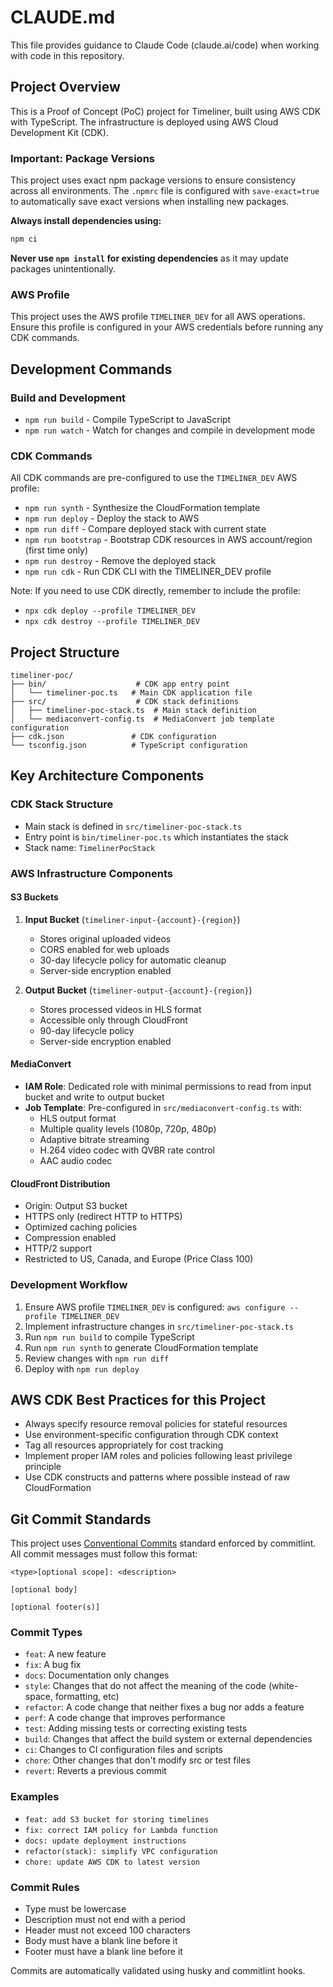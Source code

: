 # CLAUDE.md

This file provides guidance to Claude Code (claude.ai/code) when working with code in this repository.

## Project Overview

This is a Proof of Concept (PoC) project for Timeliner, built using AWS CDK with TypeScript. The infrastructure is deployed using AWS Cloud Development Kit (CDK).

### Important: Package Versions
This project uses exact npm package versions to ensure consistency across all environments. The `.npmrc` file is configured with `save-exact=true` to automatically save exact versions when installing new packages.

**Always install dependencies using:**
```bash
npm ci
```

**Never use `npm install` for existing dependencies** as it may update packages unintentionally.

### AWS Profile
This project uses the AWS profile `TIMELINER_DEV` for all AWS operations. Ensure this profile is configured in your AWS credentials before running any CDK commands.

## Development Commands

### Build and Development
- `npm run build` - Compile TypeScript to JavaScript
- `npm run watch` - Watch for changes and compile in development mode

### CDK Commands
All CDK commands are pre-configured to use the `TIMELINER_DEV` AWS profile:
- `npm run synth` - Synthesize the CloudFormation template
- `npm run deploy` - Deploy the stack to AWS
- `npm run diff` - Compare deployed stack with current state
- `npm run bootstrap` - Bootstrap CDK resources in AWS account/region (first time only)
- `npm run destroy` - Remove the deployed stack
- `npm run cdk` - Run CDK CLI with the TIMELINER_DEV profile

Note: If you need to use CDK directly, remember to include the profile:
- `npx cdk deploy --profile TIMELINER_DEV`
- `npx cdk destroy --profile TIMELINER_DEV`

## Project Structure

```
timeliner-poc/
├── bin/                    # CDK app entry point
│   └── timeliner-poc.ts   # Main CDK application file
├── src/                    # CDK stack definitions
│   ├── timeliner-poc-stack.ts  # Main stack definition
│   └── mediaconvert-config.ts  # MediaConvert job template configuration
├── cdk.json               # CDK configuration
└── tsconfig.json          # TypeScript configuration
```

## Key Architecture Components

### CDK Stack Structure
- Main stack is defined in `src/timeliner-poc-stack.ts`
- Entry point is `bin/timeliner-poc.ts` which instantiates the stack
- Stack name: `TimelinerPocStack`

### AWS Infrastructure Components

#### S3 Buckets
1. **Input Bucket** (`timeliner-input-{account}-{region}`)
   - Stores original uploaded videos
   - CORS enabled for web uploads
   - 30-day lifecycle policy for automatic cleanup
   - Server-side encryption enabled

2. **Output Bucket** (`timeliner-output-{account}-{region}`)
   - Stores processed videos in HLS format
   - Accessible only through CloudFront
   - 90-day lifecycle policy
   - Server-side encryption enabled

#### MediaConvert
- **IAM Role**: Dedicated role with minimal permissions to read from input bucket and write to output bucket
- **Job Template**: Pre-configured in `src/mediaconvert-config.ts` with:
  - HLS output format
  - Multiple quality levels (1080p, 720p, 480p)
  - Adaptive bitrate streaming
  - H.264 video codec with QVBR rate control
  - AAC audio codec

#### CloudFront Distribution
- Origin: Output S3 bucket
- HTTPS only (redirect HTTP to HTTPS)
- Optimized caching policies
- Compression enabled
- HTTP/2 support
- Restricted to US, Canada, and Europe (Price Class 100)

### Development Workflow
1. Ensure AWS profile `TIMELINER_DEV` is configured: `aws configure --profile TIMELINER_DEV`
2. Implement infrastructure changes in `src/timeliner-poc-stack.ts`
3. Run `npm run build` to compile TypeScript
4. Run `npm run synth` to generate CloudFormation template
5. Review changes with `npm run diff`
6. Deploy with `npm run deploy`

## AWS CDK Best Practices for this Project

- Always specify resource removal policies for stateful resources
- Use environment-specific configuration through CDK context
- Tag all resources appropriately for cost tracking
- Implement proper IAM roles and policies following least privilege principle
- Use CDK constructs and patterns where possible instead of raw CloudFormation

## Git Commit Standards

This project uses [Conventional Commits](https://www.conventionalcommits.org/) standard enforced by commitlint. All commit messages must follow this format:

```
<type>[optional scope]: <description>

[optional body]

[optional footer(s)]
```

### Commit Types
- `feat`: A new feature
- `fix`: A bug fix
- `docs`: Documentation only changes
- `style`: Changes that do not affect the meaning of the code (white-space, formatting, etc)
- `refactor`: A code change that neither fixes a bug nor adds a feature
- `perf`: A code change that improves performance
- `test`: Adding missing tests or correcting existing tests
- `build`: Changes that affect the build system or external dependencies
- `ci`: Changes to CI configuration files and scripts
- `chore`: Other changes that don't modify src or test files
- `revert`: Reverts a previous commit

### Examples
- `feat: add S3 bucket for storing timelines`
- `fix: correct IAM policy for Lambda function`
- `docs: update deployment instructions`
- `refactor(stack): simplify VPC configuration`
- `chore: update AWS CDK to latest version`

### Commit Rules
- Type must be lowercase
- Description must not end with a period
- Header must not exceed 100 characters
- Body must have a blank line before it
- Footer must have a blank line before it

Commits are automatically validated using husky and commitlint hooks.

